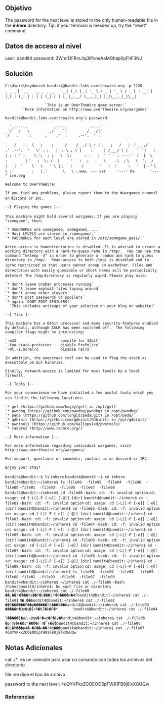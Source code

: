 ## Objetivo 
The password for the next level is stored in the only human-readable file in the **inhere** directory. Tip: if your terminal is messed up, try the “reset” command.
## Datos de acceso al nivel 
user: bandit4
password: 2WmrDFRmJIq3IPxneAaMGhap0pFhF3NJ

## Solución  

`C:\Users\hoydw>ssh bandit4@bandit.labs.overthewire.org -p 2220`
                         `_                     _ _ _`
                        `| |__   __ _ _ __   __| (_) |_`
                        `| '_ \ / _ | '_ \ / _ | | __|`
                        `| |_) | (_| | | | | (_| | | |_`
                        `|_.__/ \__,_|_| |_|\__,_|_|\__|`


                      `This is an OverTheWire game server.`
            `More information on http://www.overthewire.org/wargames`

`bandit4@bandit.labs.overthewire.org's password:`

      `,----..            ,----,          .---.`
     `/   /   \         ,/   .`|         /. ./|`
    `/   .     :      ,`   .'  :     .--'.  ' ;`
   `.   /   ;.  \   ;    ;     /    /__./ \ : |`
  `.   ;   /   ; .'___,/    ,' .--'.  '   \' .`
  `;   |  ; \ ; | |    :     | /___/ \ |    ' '`
  `|   :  | ; | ' ;    |.';  ; ;   \  \;      :`
  `.   |  ' ' ' : ----'  |  |  \   ;        |`
  `'   ;  \; /  |     '   :  ;   .   \    .\  ;`
   `\   \  ',  /      |   |  '    \   \   ' \ |`
    `;   :    /       '   :  |     :   '  |--"`
     `\   \ .'        ;   |.'       \   \ ;`
  `www. --- ver     '---' he       '---" ire.org`


`Welcome to OverTheWire!`

`If you find any problems, please report them to the #wargames channel on`
`discord or IRC.`

`--[ Playing the games ]--`

  `This machine might hold several wargames.`
  `If you are playing "somegame", then:`

    `* USERNAMES are somegame0, somegame1, ...`
    `* Most LEVELS are stored in /somegame/.`
    `* PASSWORDS for each level are stored in /etc/somegame_pass/.`

  `Write-access to homedirectories is disabled. It is advised to create a`
  `working directory with a hard-to-guess name in /tmp/.  You can use the`
  `command "mktemp -d" in order to generate a random and hard to guess`
  `directory in /tmp/.  Read-access to both /tmp/ is disabled and to /proc`
  `restricted so that users cannot snoop on eachother. Files and directories`
  `with easily guessable or short names will be periodically deleted! The /tmp`
  `directory is regularly wiped.`
  `Please play nice:`

    `* don't leave orphan processes running`
    `* don't leave exploit-files laying around`
    `* don't annoy other players`
    `* don't post passwords or spoilers`
    `* again, DONT POST SPOILERS!`
      `This includes writeups of your solution on your blog or website!`

`--[ Tips ]--`

  `This machine has a 64bit processor and many security-features enabled`
  `by default, although ASLR has been switched off.  The following`
  `compiler flags might be interesting:`

    `-m32                    compile for 32bit`
    `-fno-stack-protector    disable ProPolice`
    `-Wl,-z,norelro          disable relro`

  `In addition, the execstack tool can be used to flag the stack as`
  `executable on ELF binaries.`

  `Finally, network-access is limited for most levels by a local`
  `firewall.`

`--[ Tools ]--`

 `For your convenience we have installed a few useful tools which you can find`
 `in the following locations:`

    `* gef (https://github.com/hugsy/gef) in /opt/gef/`
    `* pwndbg (https://github.com/pwndbg/pwndbg) in /opt/pwndbg/`
    `* peda (https://github.com/longld/peda.git) in /opt/peda/`
    `* gdbinit (https://github.com/gdbinit/Gdbinit) in /opt/gdbinit/`
    `* pwntools (https://github.com/Gallopsled/pwntools)`
    `* radare2 (http://www.radare.org/)`

`--[ More information ]--`

  `For more information regarding individual wargames, visit`
  `http://www.overthewire.org/wargames/`

  `For support, questions or comments, contact us on discord or IRC.`

  `Enjoy your stay!`

`bandit4@bandit:~$ ls`
`inhere`
`bandit4@bandit:~$ cd inhere`
`bandit4@bandit:~/inhere$ ls`
`-file00  -file02  -file04  -file06  -file08`
`-file01  -file03  -file05  -file07  -file09`
`bandit4@bandit:~/inhere$ cd -file00`
`-bash: cd: -f: invalid option`
`cd: usage: cd [-L|[-P [-e]] [-@]] [dir]`
`bandit4@bandit:~/inhere$ cd -file01`
`-bash: cd: -f: invalid option`
`cd: usage: cd [-L|[-P [-e]] [-@]] [dir]`
`bandit4@bandit:~/inhere$ cd -file02`
`-bash: cd: -f: invalid option`
`cd: usage: cd [-L|[-P [-e]] [-@]] [dir]`
`bandit4@bandit:~/inhere$ cd -file03`
`-bash: cd: -f: invalid option`
`cd: usage: cd [-L|[-P [-e]] [-@]] [dir]`
`bandit4@bandit:~/inhere$ cd -file04`
`-bash: cd: -f: invalid option`
`cd: usage: cd [-L|[-P [-e]] [-@]] [dir]`
`bandit4@bandit:~/inhere$ cd -file05`
`-bash: cd: -f: invalid option`
`cd: usage: cd [-L|[-P [-e]] [-@]] [dir]`
`bandit4@bandit:~/inhere$ cd -file06`
`-bash: cd: -f: invalid option`
`cd: usage: cd [-L|[-P [-e]] [-@]] [dir]`
`bandit4@bandit:~/inhere$ cd -file07`
`-bash: cd: -f: invalid option`
`cd: usage: cd [-L|[-P [-e]] [-@]] [dir]`
`bandit4@bandit:~/inhere$ cd -file08`
`-bash: cd: -f: invalid option`
`cd: usage: cd [-L|[-P [-e]] [-@]] [dir]`
`bandit4@bandit:~/inhere$ cd -file09`
`-bash: cd: -f: invalid option`
`cd: usage: cd [-L|[-P [-e]] [-@]] [dir]`
`bandit4@bandit:~/inhere$ ls`
`-file00  -file02  -file04  -file06  -file08`
`-file01  -file03  -file05  -file07  -file09`
`bandit4@bandit:~/inhere$ ~/inhere$ cat ./-file00`
`-bash: /home/bandit4/inhere$: No such file or directory`
`bandit4@bandit:~/inhere$ cat ./-file00`
`��,��␦����Yq��f�L���j␦�0����x�4Fbandit4@bandit:~/inhere$ cat ./-file01`
`N�.��bandit4@bandit:~/inhere$ cat ./-file02`
`��9������F��p������tk���%��bandit4@bandit:~/inhere$ cat ./-file03`
`�����n�Qy�y͍�{+R�bZ�k�F�*       bandit4@bandit:~/inhere$ cat ./-file04`

`l�����]�a߯-@gQ�÷�wz�P�ߠy�bandit4@bandit:~/inhere$ cat ./-file05`
`�pӻT9�F��3ˤ����)`
`T�՜F�ǭ�bandit4@bandit:~/inhere$ cat ./-file06`
`�QĹ�M���p4�-�8��=��!#g���bandit4@bandit:~/inhere$ cat ./-file07`
`4oQYVPkxZOOEOO5pTW81FB8j8lxXGUQw`
## Notas Adicionales 
cat ./*  es un comodin para usar un comando con todos los archivos del directorio

file me dice el tipo de archivo


password to the next level: 4oQYVPkxZOOEOO5pTW81FB8j8lxXGUQw
### Referencias